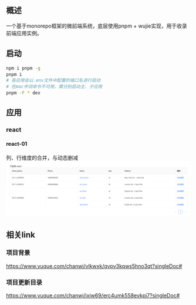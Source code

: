 ## 概述
一个基于monorepo框架的微前端系统，底层使用pnpm + wujie实现，用于收录前端应用实例。

## 启动
```bash
npm i pnpm -g
pnpm i
# 各应用会以.env文件中配置的端口名进行启动
# 在mac中词命令不可用，需分别启动主、子应用
pnpm -F * dev
```

## 应用
### react
#### react-01
列、行维度的合并，与动态删减
![Alt text](image-1.png)

## 相关link
### 项目背景
https://www.yuque.com/chanwj/vlkwxk/qvpv3kqws5hno3qt?singleDoc#
### 项目更新目录
https://www.yuque.com/chanwj/ixiw69/erc4umk558evkpi7?singleDoc#